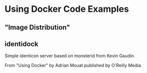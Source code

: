 # Using Docker Code Examples
## "Image Distribution"

## identidock

Simple identicon server based on monsterid from Kevin Gaudin.

From "Using Docker" by Adrian Mouat published by O'Reilly Media.
